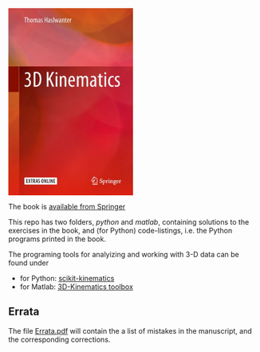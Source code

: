 <img src="images/Cover.jpg" alt="Cover" width="250px" align="center"/>

The book is [available from
Springer](https://www.springer.com/in/book/9783319752761)

This repo has two folders, *python* and *matlab*, containing solutions to
the exercises in the book, and (for Python) code-listings, i.e. the Python
programs printed in the book.

The programing tools for analyizing and working with 3-D data can be found under

* for Python: [scikit-kinematics](https://github.com/thomas-haslwanter/scikit-kinematics)
* for Matlab: [3D-Kinematics toolbox](https://github.com/thomas-haslwanter/kinematics_toolbox.git)


## Errata
The file [Errata.pdf](Errata.pdf) will contain the a list of mistakes in the manuscript, and
the corresponding corrections.
